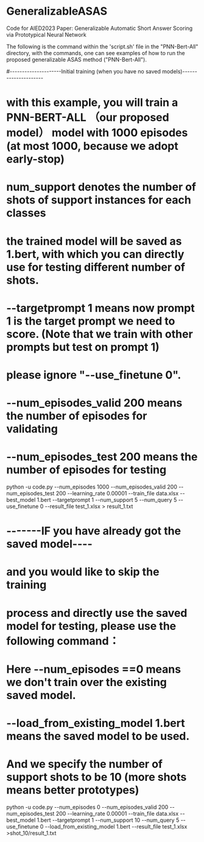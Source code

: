# GeneralizableASAS
Code for AIED2023 Paper: Generalizable Automatic Short Answer Scoring via Prototypical Neural Network

The following is the command within the 'script.sh' file in the "PNN-Bert-All" directory, with the commands, one can see examples of how to run the proposed generalizable ASAS method ("PNN-Bert-All"). 

#---------------------Initial training (when you have no saved models)---------------------

# with this example, you will train a PNN-BERT-ALL （our proposed model） model with 1000 episodes (at most 1000, because we adopt early-stop)
# num_support denotes the number of shots of support instances for each classes
# the trained model will be saved as 1.bert, with which you can directly use for testing different number of shots.
# --targetprompt 1 means now prompt 1 is the target prompt we need to score. (Note that we train with other prompts but test on prompt 1)
# please ignore "--use_finetune 0".
# --num_episodes_valid 200 means the number of episodes for validating
# --num_episodes_test 200 means the number of episodes for testing

python -u code.py --num_episodes 1000 --num_episodes_valid 200 --num_episodes_test 200 --learning_rate 0.00001 --train_file data.xlsx --best_model 1.bert --targetprompt 1 --num_support 5 --num_query 5 --use_finetune 0 --result_file test_1.xlsx > result_1.txt




# -------IF you have already got the saved model----
# and you would like to skip the training 
# process and directly use the saved model for testing, please use the following command：


# Here --num_episodes ==0 means we don't train over the existing saved model.
# --load_from_existing_model 1.bert means the saved model to be used.
# And we specify the number of support shots to be 10 (more shots means better prototypes)

python -u code.py --num_episodes 0 --num_episodes_valid 200 --num_episodes_test 200 --learning_rate 0.00001 --train_file data.xlsx --best_model 1.bert --targetprompt 1 --num_support 10 --num_query 5 --use_finetune 0  --load_from_existing_model 1.bert --result_file test_1.xlsx >shot_10/result_1.txt

